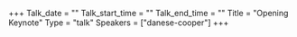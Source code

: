 +++
Talk_date = ""
Talk_start_time = ""
Talk_end_time = ""
Title = "Opening Keynote"
Type = "talk"
Speakers = ["danese-cooper"]
+++


